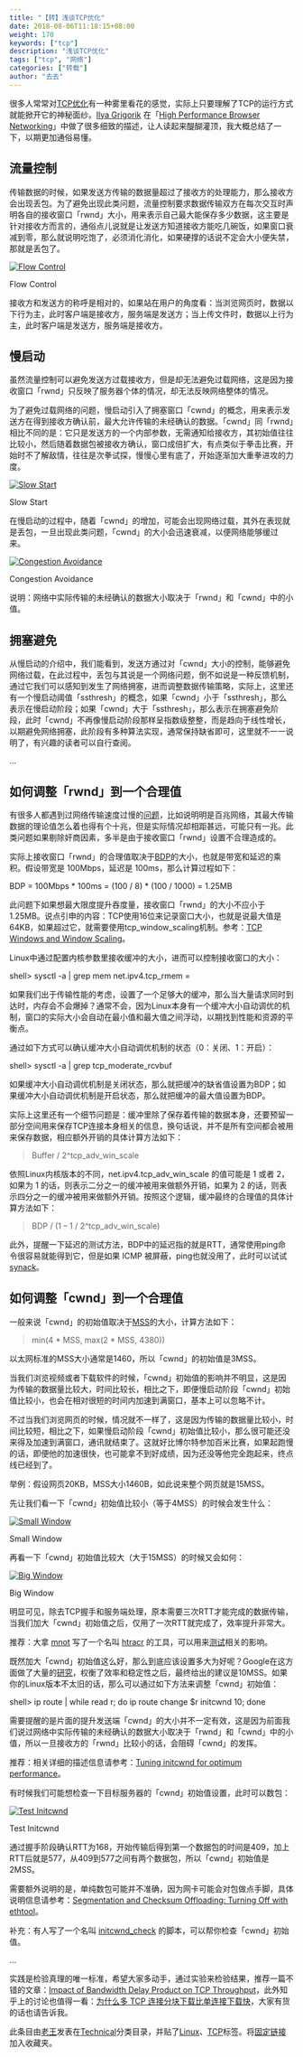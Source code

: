 ```yaml
---
title: "【转】浅谈TCP优化"
date: 2018-08-06T11:18:15+08:00
weight: 170
keywords: ["tcp"]
description: "浅谈TCP优化"
tags: ["tcp", "网络"]
categories: ["转载"]
author: "去去"
---
```


很多人常常对[TCP优化](http://www.psc.edu/index.php/networking/641-tcp-tune)有一种雾里看花的感觉，实际上只要理解了TCP的运行方式就能掀开它的神秘面纱。[Ilya Grigorik](http://www.igvita.com/) 在「[High Performance Browser Networking](http://chimera.labs.oreilly.com/books/1230000000545/index.html)」中做了很多细致的描述，让人读起来醍醐灌顶，我大概总结了一下，以期更加通俗易懂。

流量控制
----

传输数据的时候，如果发送方传输的数据量超过了接收方的处理能力，那么接收方会出现丢包。为了避免出现此类问题，流量控制要求数据传输双方在每次交互时声明各自的接收窗口「rwnd」大小，用来表示自己最大能保存多少数据，这主要是针对接收方而言的，通俗点儿说就是让发送方知道接收方能吃几碗饭，如果窗口衰减到零，那么就说明吃饱了，必须消化消化，如果硬撑的话说不定会大小便失禁，那就是丢包了。

[![Flow Control](https://huoding.com/wp-content/uploads/2013/11/flow_control.png)](https://huoding.com/wp-content/uploads/2013/11/flow_control.png)

Flow Control

接收方和发送方的称呼是相对的，如果站在用户的角度看：当浏览网页时，数据以下行为主，此时客户端是接收方，服务端是发送方；当上传文件时，数据以上行为主，此时客户端是发送方，服务端是接收方。

慢启动
---

虽然流量控制可以避免发送方过载接收方，但是却无法避免过载网络，这是因为接收窗口「rwnd」只反映了服务器个体的情况，却无法反映网络整体的情况。

为了避免过载网络的问题，慢启动引入了拥塞窗口「cwnd」的概念，用来表示发送方在得到接收方确认前，最大允许传输的未经确认的数据。「cwnd」同「rwnd」相比不同的是：它只是发送方的一个内部参数，无需通知给接收方，其初始值往往比较小，然后随着数据包被接收方确认，窗口成倍扩大，有点类似于拳击比赛，开始时不了解敌情，往往是次拳试探，慢慢心里有底了，开始逐渐加大重拳进攻的力度。

[![Slow Start](https://huoding.com/wp-content/uploads/2013/11/slow_start.png)](https://huoding.com/wp-content/uploads/2013/11/slow_start.png)

Slow Start

在慢启动的过程中，随着「cwnd」的增加，可能会出现网络过载，其外在表现就是丢包，一旦出现此类问题，「cwnd」的大小会迅速衰减，以便网络能够缓过来。

[![Congestion Avoidance](https://huoding.com/wp-content/uploads/2013/11/congestion_avoidance.png)](https://huoding.com/wp-content/uploads/2013/11/congestion_avoidance.png)

Congestion Avoidance

说明：网络中实际传输的未经确认的数据大小取决于「rwnd」和「cwnd」中的小值。

拥塞避免
----

从慢启动的介绍中，我们能看到，发送方通过对「cwnd」大小的控制，能够避免网络过载，在此过程中，丢包与其说是一个网络问题，倒不如说是一种反馈机制，通过它我们可以感知到发生了网络拥塞，进而调整数据传输策略，实际上，这里还有一个慢启动阈值「ssthresh」的概念，如果「cwnd」小于「ssthresh」，那么表示在慢启动阶段；如果「cwnd」大于「ssthresh」，那么表示在拥塞避免阶段，此时「cwnd」不再像慢启动阶段那样呈指数级整整，而是趋向于线性增长，以期避免网络拥塞，此阶段有多种算法实现，通常保持缺省即可，这里就不一一说明了，有兴趣的读者可以自行查阅。

…

如何调整「rwnd」到一个合理值
----------------

有很多人都遇到过网络传输速度过慢的[问题](http://www.onlamp.com/pub/a/onlamp/2005/11/17/tcp_tuning.html)，比如说明明是百兆网络，其最大传输数据的理论值怎么着也得有个十兆，但是实际情况却相距甚远，可能只有一兆。此类问题如果剔除奸商因素，多半是由于接收窗口「rwnd」设置不合理造成的。

实际上接收窗口「rwnd」的合理值取决于[BDP](http://en.wikipedia.org/wiki/Bandwidth-delay_product)的大小，也就是带宽和延迟的乘积。假设带宽是 100Mbps，延迟是 100ms，那么计算过程如下：

BDP = 100Mbps * 100ms = (100 / 8) * (100 / 1000) = 1.25MB

此问题下如果想最大限度提升吞度量，接收窗口「rwnd」的大小不应小于 1.25MB。说点引申的内容：TCP使用16位来记录窗口大小，也就是说最大值是64KB，如果超过它，就需要使用tcp\_window\_scaling机制。参考：[TCP Windows and Window Scaling](http://packetlife.net/blog/2010/aug/4/tcp-windows-and-window-scaling/)。

Linux中通过配置内核参数里接收缓冲的大小，进而可以控制接收窗口的大小：

shell> sysctl -a | grep mem
net.ipv4.tcp_rmem = <MIN> <DEFAULT> <MAX>

如果我们出于传输性能的考虑，设置了一个足够大的缓冲，那么当大量请求同时到达时，内存会不会爆掉？通常不会，因为Linux本身有一个缓冲大小自动调优的机制，窗口的实际大小会自动在最小值和最大值之间浮动，以期找到性能和资源的平衡点。

通过如下方式可以确认缓冲大小自动调优机制的状态（0：关闭、1：开启）：

shell> sysctl -a | grep tcp\_moderate\_rcvbuf

如果缓冲大小自动调优机制是关闭状态，那么就把缓冲的缺省值设置为BDP；如果缓冲大小自动调优机制是开启状态，那么就把缓冲的最大值设置为BDP。

实际上这里还有一个细节问题是：缓冲里除了保存着传输的数据本身，还要预留一部分空间用来保存TCP连接本身相关的信息，换句话说，并不是所有空间都会被用来保存数据，相应额外开销的具体计算方法如下：

> Buffer / 2^tcp\_adv\_win_scale

依照Linux内核版本的不同，net.ipv4.tcp\_adv\_win_scale 的值可能是 1 或者 2，如果为 1 的话，则表示二分之一的缓冲被用来做额外开销，如果为 2 的话，则表示四分之一的缓冲被用来做额外开销。按照这个逻辑，缓冲最终的合理值的具体计算方法如下：

> BDP / (1 – 1 / 2^tcp\_adv\_win_scale)

此外，提醒一下延迟的测试方法，BDP中的延迟指的就是RTT，通常使用ping命令很容易就能得到它，但是如果 ICMP 被屏蔽，ping也就没用了，此时可以试试 [synack](https://gist.github.com/anonymous/5926902)。

如何调整「cwnd」到一个合理值
----------------

一般来说「cwnd」的初始值取决于[MSS](http://en.wikipedia.org/wiki/Maximum_segment_size)的大小，计算方法如下：

> min(4 * MSS, max(2 * MSS, 4380))

以太网标准的MSS大小通常是1460，所以「cwnd」的初始值是3MSS。

当我们浏览视频或者下载软件的时候，「cwnd」初始值的影响并不明显，这是因为传输的数据量比较大，时间比较长，相比之下，即便慢启动阶段「cwnd」初始值比较小，也会在相对很短的时间内加速到满窗口，基本上可以忽略不计。

不过当我们浏览网页的时候，情况就不一样了，这是因为传输的数据量比较小，时间比较短，相比之下，如果慢启动阶段「cwnd」初始值比较小，那么很可能还没来得及加速到满窗口，通讯就结束了。这就好比博尔特参加百米比赛，如果起跑慢的话，即便他的加速很快，也可能拿不到好成绩，因为还没等他完全跑起来，终点线已经到了。

举例：假设网页20KB，MSS大小1460B，如此说来整个网页就是15MSS。

先让我们看一下「cwnd」初始值比较小（等于4MSS）的时候会发生什么：

[![Small Window](https://huoding.com/wp-content/uploads/2013/11/small_window.png)](https://huoding.com/wp-content/uploads/2013/11/small_window.png)

Small Window

再看一下「cwnd」初始值比较大（大于15MSS）的时候又会如何：

[![Big Window](https://huoding.com/wp-content/uploads/2013/11/big_window.png)](https://huoding.com/wp-content/uploads/2013/11/big_window.png)

Big Window

明显可见，除去TCP握手和服务端处理，原本需要三次RTT才能完成的数据传输，当我们加大「cwnd」初始值之后，仅用了一次RTT就完成了，效率提升非常大。

推荐：大拿 [mnot](http://www.mnot.net/) 写了一个名叫 [htracr](https://github.com/mnot/htracr) 的工具，可以用来[测试](http://www.mnot.net/blog/2010/11/27/htracr)相关的影响。

既然加大「cwnd」初始值这么好，那么到底应该设置多大为好呢？Google在这方面做了大量的[研究](https://developers.google.com/speed/protocols/tcpm-IW10)，权衡了效率和稳定性之后，最终给出的建议是10MSS。如果你的Linux版本不太旧的话，那么可以通过如下方法来调整「cwnd」初始值：

shell> ip route | while read r; do
           ip route change $r initcwnd 10;
       done

需要提醒的是片面的提升发送端「cwnd」的大小并不一定有效，这是因为前面我们说过网络中实际传输的未经确认的数据大小取决于「rwnd」和「cwnd」中的小值，所以一旦接收方的「rwnd」比较小的话，会阻碍「cwnd」的发挥。

推荐：相关详细的描述信息请参考：[Tuning initcwnd for optimum performance](http://www.cdnplanet.com/blog/tune-tcp-initcwnd-for-optimum-performance/)。

有时候我们可能想检查一下目标服务器的「cwnd」初始值设置，此时可以数包：

[![Test Initcwnd](https://huoding.com/wp-content/uploads/2013/11/test_initcwnd.png)](https://huoding.com/wp-content/uploads/2013/11/test_initcwnd.png)

Test Initcwnd

通过握手阶段确认RTT为168，开始传输后得到第一个数据包的时间是409，加上RTT后就是577，从409到577之间有两个数据包，所以「cwnd」初始值是2MSS。

需要额外说明的是，单纯数包可能并不准确，因为网卡可能会对包做点手脚，具体说明信息请参考：[Segmentation and Checksum Offloading: Turning Off with ethtool](http://sandilands.info/sgordon/segmentation-offloading-with-wireshark-and-ethtool)。

补充：有人写了一个名叫 [initcwnd_check](https://github.com/redhands/initcwnd_check) 的脚本，可以帮你检查「cwnd」初始值。

…

实践是检验真理的唯一标准，希望大家多动手，通过实验来检验结果，推荐一篇不错的文章：[Impact of Bandwidth Delay Product on TCP Throughput](http://sandilands.info/sgordon/impact-of-bandwidth-delay-product-on-tcp-throughput)，此外知乎上的讨论也值得一看：[为什么多 TCP 连接分块下载比单连接下载快](http://www.zhihu.com/question/21813579/answer/19402704)，大家有货的话也请告诉我。

此条目由[老王](https://huoding.com/author/laowang)发表在[Technical](https://huoding.com/category/technical)分类目录，并贴了[Linux](https://huoding.com/tag/linux)、[TCP](https://huoding.com/tag/tcp)标签。将[固定链接](https://huoding.com/2013/11/21/299 "链向浅谈TCP优化的固定链接")加入收藏夹。
